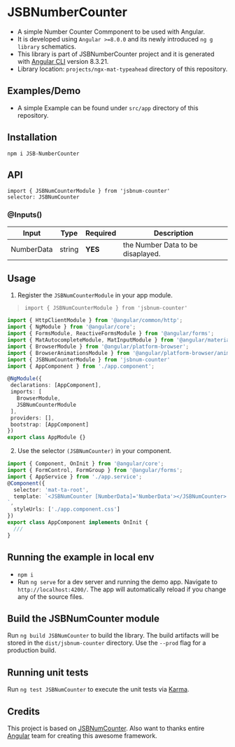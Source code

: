# JSBNumberCounter

* A simple Number Counter Commponent to be used with Angular.
* It is developed using `Angular >=8.0.0` and its newly introduced `ng g library` schematics.
* This library is part of JSBNumberCounter project and it is generated with [Angular CLI](https://github.com/angular/angular-cli) version 8.3.21.
* Library location: `projects/ngx-mat-typeahead` directory of this repository.

## Examples/Demo

* A simple Example can be found under `src/app` directory of this repository.

## Installation

`npm i JSB-NumberCounter`

## API

`import { JSBNumCounterModule } from 'jsbnum-counter'`<br>
`selector: JSBNumCounter`

### @Inputs()

| Input            | Type    | Required                   | Description                                                                                               |
| ---------------- | ------- | -------------------------- | --------------------------------------------------------------------------------------------------------- |
| NumberData       | string  | **YES**                    | the Number Data to be disaplayed.                                                                         |


## Usage

1) Register the `JSBNumCounterModule` in your app module.
 > `import { JSBNumCounterModule } from 'jsbnum-counter'`

 ```typescript
 import { HttpClientModule } from '@angular/common/http';
import { NgModule } from '@angular/core';
import { FormsModule, ReactiveFormsModule } from '@angular/forms';
import { MatAutocompleteModule, MatInputModule } from '@angular/material';
import { BrowserModule } from '@angular/platform-browser';
import { BrowserAnimationsModule } from '@angular/platform-browser/animations';
import { JSBNumCounterModule } from 'jsbnum-counter'
import { AppComponent } from './app.component';

@NgModule({
  declarations: [AppComponent],
  imports: [
    BrowserModule,
    JSBNumCounterModule
  ],
  providers: [],
  bootstrap: [AppComponent]
})
export class AppModule {}
 ```

 2) Use the selector `(JSBNumCounter)` in your component.

```typescript
import { Component, OnInit } from '@angular/core';
import { FormControl, FormGroup } from '@angular/forms';
import { AppService } from './app.service';
@Component({
  selector: 'mat-ta-root',
  template: `<JSBNumCounter [NumberData]='NumberData'></JSBNumCounter>
`,
  styleUrls: ['./app.component.css']
})
export class AppComponent implements OnInit {
  ///
}
```

## Running the example in local env

* `npm i`
* Run `ng serve` for a dev server and running the demo app. Navigate to `http://localhost:4200/`. The app will automatically reload if you change any of the source files.

## Build the JSBNumCounter module

Run `ng build JSBNumCounter` to build the library. The build artifacts will be stored in the `dist/jsbnum-counter` directory. Use the `--prod` flag for a production build.

## Running unit tests

Run `ng test JSBNumCounter` to execute the unit tests via [Karma](https://karma-runner.github.io).

## Credits

This project is based on [JSBNumCounter](https://github.com/JSBDev/JSB-NumberCounter). Also want to thanks entire [Angular](https://angular.io) team for creating this awesome framework.